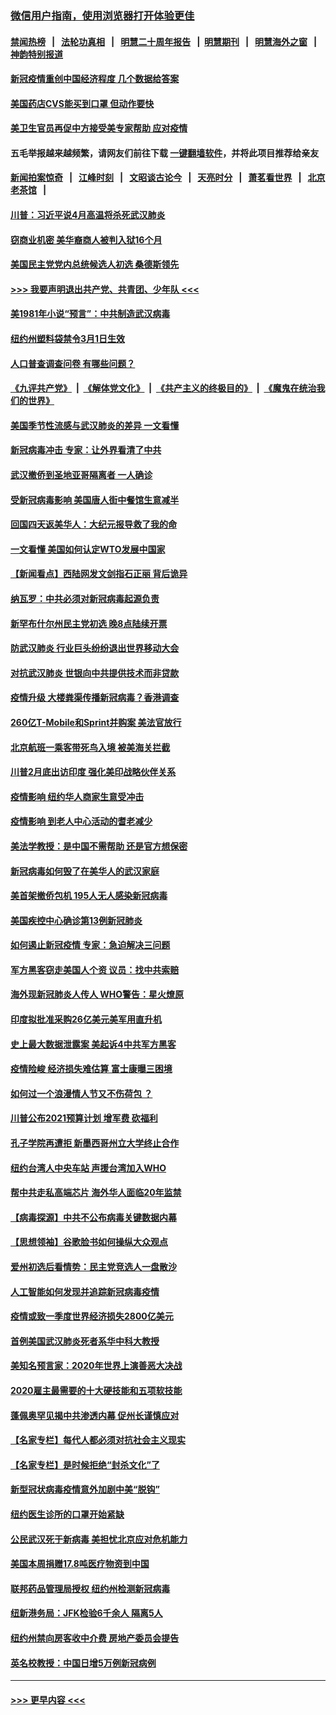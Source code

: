 ### [微信用户指南，使用浏览器打开体验更佳](https://github.com/gfw-breaker/banned-news1/blob/master/indexes/wechat-guide.md?t=0)
#### [禁闻热榜](热点新闻.md?t=0)  &nbsp;&nbsp;|&nbsp;&nbsp; [法轮功真相](https://github.com/gfw-breaker/truth/blob/master/README.md?t=0) &nbsp;&nbsp;|&nbsp;&nbsp; [明慧二十周年报告](https://github.com/gfw-breaker/mh-reports/blob/master/README.md?t=0) &nbsp;&nbsp;|&nbsp;&nbsp;[明慧期刊](https://github.com/gfw-breaker/mh-qikan) &nbsp;&nbsp;|&nbsp;&nbsp; [明慧海外之窗](https://github.com/gfw-breaker/mh-news/blob/master/README.md?t=0) &nbsp;&nbsp;|&nbsp;&nbsp; [神韵特别报道](https://github.com/gfw-breaker/mh-news/blob/master/shenyun.md?t=0)
#### [新冠疫情重创中国经济程度 几个数据给答案](../pages/nsc412/n11864203.md?t=02130244) 
#### [美国药店CVS能买到口罩 但动作要快](../pages/nsc412/n11862438.md?t=02130244) 
#### [美卫生官员再促中方接受美专家帮助 应对疫情](../pages/nsc412/n11864043.md?t=02130244) 
#### 五毛举报越来越频繁，请网友们前往下载 [一键翻墙软件](https://github.com/gfw-breaker/ssr-accounts)，并将此项目推荐给亲友
#### [新闻拍案惊奇](https://github.com/gfw-breaker/banned-news1/blob/master/pages/link4.md) &nbsp;&nbsp;|&nbsp;&nbsp; [江峰时刻](https://github.com/gfw-breaker/banned-news1/blob/master/pages/link4.md) &nbsp;&nbsp;|&nbsp;&nbsp; [文昭谈古论今](https://github.com/gfw-breaker/banned-news1/blob/master/pages/link4.md) &nbsp;&nbsp;|&nbsp;&nbsp; [天亮时分](https://github.com/gfw-breaker/banned-news1/blob/master/pages/link4.md) &nbsp;&nbsp;|&nbsp;&nbsp; [萧茗看世界](https://github.com/gfw-breaker/banned-news1/blob/master/pages/link4.md) &nbsp;&nbsp;|&nbsp;&nbsp; [北京老茶馆](https://github.com/gfw-breaker/banned-news1/blob/master/pages/link4.md) &nbsp;&nbsp;|&nbsp;&nbsp; 
#### [川普：习近平说4月高温将杀死武汉肺炎](../pages/nsc412/n11860814.md?t=02130244) 
#### [窃商业机密 美华裔商人被判入狱16个月](../pages/nsc412/n11863911.md?t=02130244) 
#### [美国民主党党内总统候选人初选 桑德斯领先](../pages/nsc412/n11863475.md?t=02130244) 
#### [>>> 我要声明退出共产党、共青团、少年队 <<<](https://github.com/begood0513/goodnews/blob/master/quit/letter.md) 
#### [美1981年小说“预言”：中共制造武汉病毒](../pages/nsc412/n11863306.md?t=02130244) 
#### [纽约州塑料袋禁令3月1日生效](../pages/nsc412/n11862832.md?t=02130244) 
#### [人口普查调查问卷  有哪些问题？](../pages/nsc412/n11862808.md?t=02130244) 
#### [《九评共产党》](https://github.com/begood0513/9ping.md/blob/master/README.md) &nbsp;|&nbsp; [《解体党文化》](../../../../jtdwh.md/blob/master/README.md)  &nbsp;|&nbsp; [《共产主义的终极目的》](../../../../gczydzjmd.md/blob/master/README.md) &nbsp;|&nbsp; [《魔鬼在统治我们的世界》](../../../../mgztzwmdsj.md/blob/master/README.md) 
#### [美国季节性流感与武汉肺炎的差异 一文看懂](../pages/nsc412/n11862428.md?t=02130244) 
#### [新冠病毒冲击 专家：让外界看清了中共](../pages/nsc412/n11862280.md?t=02130244) 
#### [武汉撤侨到圣地亚哥隔离者 一人确诊](../pages/nsc412/n11862460.md?t=02130244) 
#### [受新冠病毒影响 美国唐人街中餐馆生意减半](../pages/nsc412/n11861940.md?t=02130244) 
#### [回国四天返美华人：大纪元报导救了我的命](../pages/nsc412/n11862181.md?t=02130244) 
#### [一文看懂 美国如何认定WTO发展中国家](../pages/nsc412/n11862051.md?t=02130244) 
#### [【新闻看点】西陆网发文剑指石正丽 背后诡异](../pages/nsc412/n11861792.md?t=02130244) 
#### [纳瓦罗：中共必须对新冠病毒起源负责](../pages/nsc412/n11861810.md?t=02130244) 
#### [新罕布什尔州民主党初选 晚8点陆续开票](../pages/nsc412/n11861872.md?t=02130244) 
#### [防武汉肺炎 行业巨头纷纷退出世界移动大会](../pages/nsc412/n11861795.md?t=02130244) 
#### [对抗武汉肺炎 世银向中共提供技术而非贷款](../pages/nsc412/n11861652.md?t=02130244) 
#### [疫情升级 大楼粪渠传播新冠病毒？香港调查](../pages/nsc412/n11861556.md?t=02130244) 
#### [260亿T-Mobile和Sprint并购案 美法官放行](../pages/nsc412/n11861511.md?t=02130244) 
#### [北京航班一乘客带死鸟入境 被美海关拦截](../pages/nsc412/n11861317.md?t=02130244) 
#### [川普2月底出访印度 强化美印战略伙伴关系](../pages/nsc412/n11860557.md?t=02130244) 
#### [疫情影响  纽约华人商家生意受冲击](../pages/nsc412/n11860284.md?t=02130244) 
#### [疫情影响  到老人中心活动的耆老减少](../pages/nsc412/n11860199.md?t=02130244) 
#### [美法学教授：是中国不需帮助 还是官方想保密](../pages/nsc412/n11859492.md?t=02130244) 
#### [新冠病毒如何毁了在美华人的武汉家庭](../pages/nsc412/n11859524.md?t=02130244) 
#### [美首架撤侨包机 195人无人感染新冠病毒](../pages/nsc412/n11859908.md?t=02130244) 
#### [美国疾控中心确诊第13例新冠肺炎](../pages/nsc412/n11859966.md?t=02130244) 
#### [如何遏止新冠疫情 专家：急迫解决三问题](../pages/nsc412/n11859685.md?t=02130244) 
#### [军方黑客窃走美国人个资 议员：找中共索赔](../pages/nsc412/n11859371.md?t=02130244) 
#### [海外现新冠肺炎人传人 WHO警告：星火燎原](../pages/nsc412/n11859252.md?t=02130244) 
#### [印度拟批准采购26亿美元美军用直升机](../pages/nsc412/n11859143.md?t=02130244) 
#### [史上最大数据泄露案 美起诉4中共军方黑客](../pages/nsc412/n11859115.md?t=02130244) 
#### [疫情险峻 经济损失难估算 富士康曝三困境](../pages/nsc412/n11859120.md?t=02130244) 
#### [如何过一个浪漫情人节又不伤荷包 ？](../pages/nsc412/n11858969.md?t=02130244) 
#### [川普公布2021预算计划 增军费 砍福利](../pages/nsc412/n11859012.md?t=02130244) 
#### [孔子学院再遭拒 新墨西哥州立大学终止合作](../pages/nsc412/n11858661.md?t=02130244) 
#### [纽约台湾人中央车站  声援台湾加入WHO](../pages/nsc412/n11857757.md?t=02130244) 
#### [帮中共走私高端芯片 海外华人面临20年监禁](../pages/nsc412/n11855016.md?t=02130244) 
#### [【病毒探源】中共不公布病毒关键数据内幕](../pages/nsc412/n11856584.md?t=02130244) 
#### [【思想领袖】谷歌脸书如何操纵大众观点](../pages/nsc412/n11680874.md?t=02130244) 
#### [爱州初选后看情势：民主党竞选人一盘散沙](../pages/nsc412/n11856557.md?t=02130244) 
#### [人工智能如何发现并追踪新冠病毒疫情](../pages/nsc412/n11856398.md?t=02130244) 
#### [疫情或致一季度世界经济损失2800亿美元](../pages/nsc412/n11855639.md?t=02130244) 
#### [首例美国武汉肺炎死者系华中科大教授](../pages/nsc412/n11855500.md?t=02130244) 
#### [美知名预言家：2020年世界上演善恶大决战](../pages/nsc412/n11855418.md?t=02130244) 
#### [2020雇主最需要的十大硬技能和五项软技能](../pages/nsc412/n11850953.md?t=02130244) 
#### [蓬佩奥罕见揭中共渗透内幕 促州长谨慎应对](../pages/nsc412/n11854685.md?t=02130244) 
#### [【名家专栏】每代人都必须对抗社会主义现实](../pages/nsc412/n11831412.md?t=02130244) 
#### [【名家专栏】是时候拒绝“封杀文化”了](../pages/nsc412/n11814093.md?t=02130244) 
#### [新型冠状病毒疫情意外加剧中美“脱钩”](../pages/nsc412/n11854475.md?t=02130244) 
#### [纽约医生诊所的口罩开始紧缺](../pages/nsc412/n11853364.md?t=02130244) 
#### [公民武汉死于新病毒 美担忧北京应对危机能力](../pages/nsc412/n11854331.md?t=02130244) 
#### [美国本周捐赠17.8吨医疗物资到中国](../pages/nsc412/n11854269.md?t=02130244) 
#### [联邦药品管理局授权  纽约州检测新冠病毒](../pages/nsc412/n11853371.md?t=02130244) 
#### [纽新港务局：JFK检验6千余人  隔离5人](../pages/nsc412/n11853366.md?t=02130244) 
#### [纽约州禁向房客收中介费  房地产委员会提告](../pages/nsc412/n11853360.md?t=02130244) 
#### [英名校教授：中国日增5万例新冠病例](../pages/nsc412/n11854174.md?t=02130244) 

----
#### [ >>> 更早内容 <<< ](../indexes/nsc412-earlier.md)
